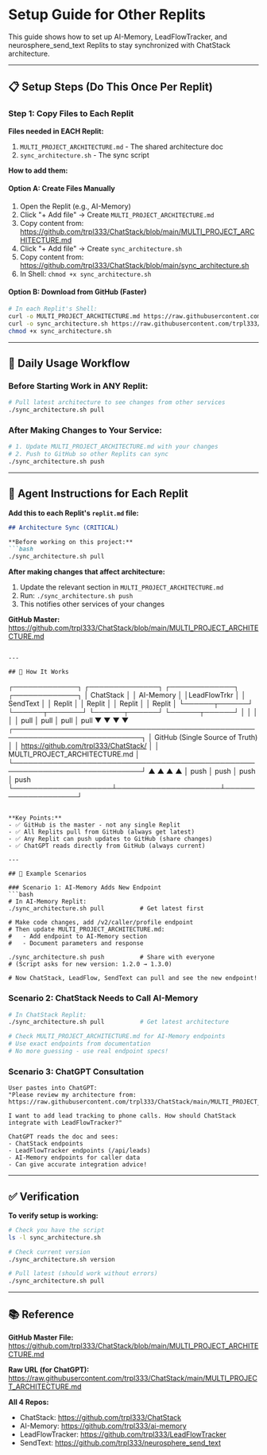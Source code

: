 # Setup Guide for Other Replits

This guide shows how to set up AI-Memory, LeadFlowTracker, and neurosphere_send_text Replits to stay synchronized with ChatStack architecture.

---

## 📋 Setup Steps (Do This Once Per Replit)

### Step 1: Copy Files to Each Replit

**Files needed in EACH Replit:**
1. `MULTI_PROJECT_ARCHITECTURE.md` - The shared architecture doc
2. `sync_architecture.sh` - The sync script

**How to add them:**

#### Option A: Create Files Manually
1. Open the Replit (e.g., AI-Memory)
2. Click "+ Add file" → Create `MULTI_PROJECT_ARCHITECTURE.md`
3. Copy content from: https://github.com/trpl333/ChatStack/blob/main/MULTI_PROJECT_ARCHITECTURE.md
4. Click "+ Add file" → Create `sync_architecture.sh`
5. Copy content from: https://github.com/trpl333/ChatStack/blob/main/sync_architecture.sh
6. In Shell: `chmod +x sync_architecture.sh`

#### Option B: Download from GitHub (Faster)
```bash
# In each Replit's Shell:
curl -o MULTI_PROJECT_ARCHITECTURE.md https://raw.githubusercontent.com/trpl333/ChatStack/main/MULTI_PROJECT_ARCHITECTURE.md
curl -o sync_architecture.sh https://raw.githubusercontent.com/trpl333/ChatStack/main/sync_architecture.sh
chmod +x sync_architecture.sh
```

---

## 🔄 Daily Usage Workflow

### Before Starting Work in ANY Replit:
```bash
# Pull latest architecture to see changes from other services
./sync_architecture.sh pull
```

### After Making Changes to Your Service:
```bash
# 1. Update MULTI_PROJECT_ARCHITECTURE.md with your changes
# 2. Push to GitHub so other Replits can sync
./sync_architecture.sh push
```

---

## 📝 Agent Instructions for Each Replit

**Add this to each Replit's `replit.md` file:**

```markdown
## Architecture Sync (CRITICAL)

**Before working on this project:**
```bash
./sync_architecture.sh pull
```

**After making changes that affect architecture:**
1. Update the relevant section in `MULTI_PROJECT_ARCHITECTURE.md`
2. Run: `./sync_architecture.sh push`
3. This notifies other services of your changes

**GitHub Master:**
https://github.com/trpl333/ChatStack/blob/main/MULTI_PROJECT_ARCHITECTURE.md
```

---

## 🎯 How It Works

```
┌─────────────┐      ┌──────────────┐      ┌─────────────┐      ┌─────────────┐
│  ChatStack  │      │  AI-Memory   │      │LeadFlowTrkr │      │  SendText   │
│   Replit    │      │   Replit     │      │   Replit    │      │   Replit    │
└──────┬──────┘      └──────┬───────┘      └──────┬──────┘      └──────┬──────┘
       │                    │                     │                    │
       │  pull              │  pull               │  pull              │  pull
       ▼                    ▼                     ▼                    ▼
┌────────────────────────────────────────────────────────────────────────────┐
│                    GitHub (Single Source of Truth)                         │
│          https://github.com/trpl333/ChatStack/                            │
│          MULTI_PROJECT_ARCHITECTURE.md                                     │
└────────────────────────────────────────────────────────────────────────────┘
       ▲                    ▲                     ▲                    ▲
       │  push              │  push               │  push              │  push
       └────────────────────┴─────────────────────┴────────────────────┘
```

**Key Points:**
- ✅ GitHub is the master - not any single Replit
- ✅ All Replits pull from GitHub (always get latest)
- ✅ Any Replit can push updates to GitHub (share changes)
- ✅ ChatGPT reads directly from GitHub (always current)

---

## 🚨 Example Scenarios

### Scenario 1: AI-Memory Adds New Endpoint
```bash
# In AI-Memory Replit:
./sync_architecture.sh pull          # Get latest first

# Make code changes, add /v2/caller/profile endpoint
# Then update MULTI_PROJECT_ARCHITECTURE.md:
#   - Add endpoint to AI-Memory section
#   - Document parameters and response

./sync_architecture.sh push          # Share with everyone
# (Script asks for new version: 1.2.0 → 1.3.0)

# Now ChatStack, LeadFlow, SendText can pull and see the new endpoint!
```

### Scenario 2: ChatStack Needs to Call AI-Memory
```bash
# In ChatStack Replit:
./sync_architecture.sh pull          # Get latest architecture

# Check MULTI_PROJECT_ARCHITECTURE.md for AI-Memory endpoints
# Use exact endpoints from documentation
# No more guessing - use real endpoint specs!
```

### Scenario 3: ChatGPT Consultation
```
User pastes into ChatGPT:
"Please review my architecture from:
https://raw.githubusercontent.com/trpl333/ChatStack/main/MULTI_PROJECT_ARCHITECTURE.md

I want to add lead tracking to phone calls. How should ChatStack 
integrate with LeadFlowTracker?"

ChatGPT reads the doc and sees:
- ChatStack endpoints
- LeadFlowTracker endpoints (/api/leads)
- AI-Memory endpoints for caller data
- Can give accurate integration advice!
```

---

## ✅ Verification

**To verify setup is working:**

```bash
# Check you have the script
ls -l sync_architecture.sh

# Check current version
./sync_architecture.sh version

# Pull latest (should work without errors)
./sync_architecture.sh pull
```

---

## 📚 Reference

**GitHub Master File:**
https://github.com/trpl333/ChatStack/blob/main/MULTI_PROJECT_ARCHITECTURE.md

**Raw URL (for ChatGPT):**
https://raw.githubusercontent.com/trpl333/ChatStack/main/MULTI_PROJECT_ARCHITECTURE.md

**All 4 Repos:**
- ChatStack: https://github.com/trpl333/ChatStack
- AI-Memory: https://github.com/trpl333/ai-memory
- LeadFlowTracker: https://github.com/trpl333/LeadFlowTracker
- SendText: https://github.com/trpl333/neurosphere_send_text
